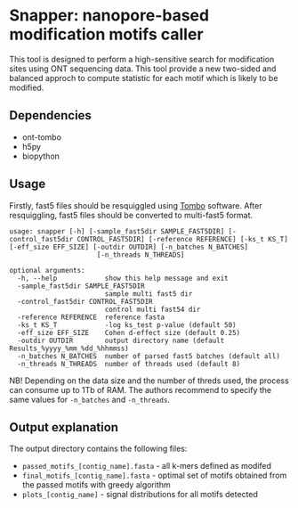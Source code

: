 # Snapper: nanopore-based modification motifs caller

This tool is designed to perform a high-sensitive search for modification sites using ONT sequencing data.
This tool provide a new two-sided and balanced approch to compute statistic for each motif which is likely to be modified.

## Dependencies
- ont-tombo
- h5py
- biopython


## Usage

Firstly, fast5 files should be resquiggled using [Tombo](https://github.com/nanoporetech/tombo) software. 
After resquiggling, fast5 files should be converted to multi-fast5 format.

```
usage: snapper [-h] [-sample_fast5dir SAMPLE_FAST5DIR] [-control_fast5dir CONTROL_FAST5DIR] [-reference REFERENCE] [-ks_t KS_T] [-eff_size EFF_SIZE] [-outdir OUTDIR] [-n_batches N_BATCHES]
                      [-n_threads N_THREADS]

optional arguments:
  -h, --help            show this help message and exit
  -sample_fast5dir SAMPLE_FAST5DIR
                        sample multi fast5 dir
  -control_fast5dir CONTROL_FAST5DIR
                        control multi fast54 dir
  -reference REFERENCE  reference fasta
  -ks_t KS_T            -log ks_test p-value (default 50)
  -eff_size EFF_SIZE    Cohen d-effect size (default 0.25)
  -outdir OUTDIR        output directory name (default Results_%yyyy_%mm_%dd_%hhmmss)
  -n_batches N_BATCHES  number of parsed fast5 batches (default all)
  -n_threads N_THREADS  number of threads used (default 8)

```


NB! Depending on the data size and the number of threds used, the process can consume up to 1Tb of RAM.
The authors recommend to specify the same values for `-n_batches` and `-n_threads`.

## Output explanation

The output directory contains the following files:
- `passed_motifs_[contig_name].fasta` - all k-mers defined as modifed
- `final_motifs_[contig_name].fasta` - optimal set of motifs obtained from the passed motifs with greedy algorithm
- `plots_[contig_name]` - signal distributions for all motifs detected 
